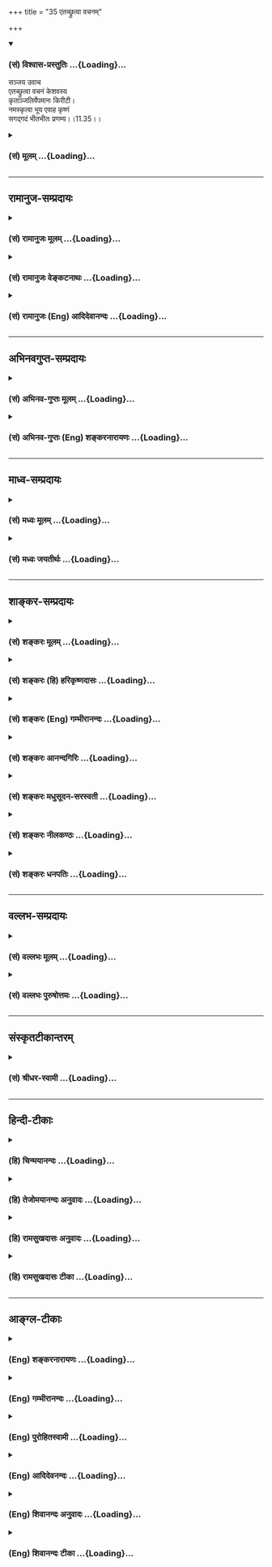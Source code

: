 +++
title = "35 एतच्छ्रुत्वा वचनम्"

+++
<div class="js_include" newlevelforh1="3" title="(सं) विश्वास-प्रस्तुतिः" unfilled url="/purANam/mahAbhAratam/06-bhIShma-parva/02-bhagavad-gItA-parva/saMskRtam/vishvAsa-prastutiH/11_vishva-rUpa-darshana/35_etachChrutvA_vach.md">
<details open><summary><h3>(सं) विश्वास-प्रस्तुतिः ...{Loading}...</h3></summary>

सञ्जय उवाच  
एतच्छ्रुत्वा वचनं केशवस्य  
कृताञ्जलिर्वेपमानः किरीटी।  
नमस्कृत्वा भूय एवाह कृष्णं  
सगद्गदं भीतभीतः प्रणम्य।।11.35।।
</details>
</div>
<div class="js_include collapsed" newlevelforh1="3" title="(सं) मूलम्" unfilled url="/purANam/mahAbhAratam/06-bhIShma-parva/02-bhagavad-gItA-parva/saMskRtam/mUlam/11_vishva-rUpa-darshana/35_etachChrutvA_vach.md">
<details><summary><h3>(सं) मूलम् ...{Loading}...</h3></summary>

सञ्जय उवाच  
एतच्छ्रुत्वा वचनं केशवस्य  
कृताञ्जलिर्वेपमानः किरीटी।  
नमस्कृत्वा भूय एवाह कृष्णं  
सगद्गदं भीतभीतः प्रणम्य।।11.35।।
</details>
</div>


_________________
## रामानुज-सम्प्रदायः
<div class="js_include collapsed" newlevelforh1="3" title="(सं) रामानुजः मूलम्" unfilled url="/purANam/mahAbhAratam/06-bhIShma-parva/02-bhagavad-gItA-parva/saMskRtam/rAmAnujaH/mUlam/11_vishva-rUpa-darshana/35_etachChrutvA_vach.md">
<details><summary><h3>(सं) रामानुजः मूलम् ...{Loading}...</h3></summary>

।।11.35।। संजय उवाच -- **एतद्** आश्रितवात्सल्यजलधेः **केशवस्य वचनं
श्रुत्वा** अर्जुनः तस्मै नमस्कृत्य **भीतभीतः** अतिभीतः **भूयः** तं
**प्रणम्य कृताञ्जलिः वेपमानः किरीटी सगद्गदम् आह।**

</details>
</div>
<div class="js_include collapsed" newlevelforh1="3" title="(सं) रामानुजः वेङ्कटनाथः" unfilled url="/purANam/mahAbhAratam/06-bhIShma-parva/02-bhagavad-gItA-parva/saMskRtam/rAmAnujaH/venkaTanAthaH/11_vishva-rUpa-darshana/35_etachChrutvA_vach.md">
<details><summary><h3>(सं) रामानुजः वेङ्कटनाथः ...{Loading}...</h3></summary>

  
  
।।11.35।। एतच्छ्रुत्वा इति श्लोके नमस्कारद्वयहेतुं विप्रकीर्णानां
पदानामुचितान्वयप्रकारं च दर्शयति -- एतदाश्रितेति। वचनश्रवणमात्रादवशस्य
प्रथमो नमस्कारः भीतभीतस्य वक्ष्यमाणवाक्यप्रारम्भार्थौ पुनः प्रणामाञ्जली;
अपेक्षामात्रेण स्वविग्रहादिप्रकाशनवत्स्वाभिप्रायस्याविष्कारमपि
वात्सल्येनैव कृतवानित्यभिप्रायेणाह -- आश्रितवात्सल्यजलधेरिति।
ब्रह्मेशरक्षकत्वादिभिः केशवः आश्रितसंसारकर्षणादिभिः कृष्णः।
भगवच्चरणारविन्दवन्दनेन किरीटजुष्टं शिरः कृतार्थतां गतमित्यभिप्रायेणात्र
किरीटिपदप्रयोगः। भारः परं पट्टकिरीटजुष्टमप्युत्तमाङ्गं न नमेन्मुकुन्दम्
इति हि महर्षिणोक्तम्। ,

</details>
</div>
<div class="js_include collapsed" newlevelforh1="3" title="(सं) रामानुजः (Eng) आदिदेवानन्दः" unfilled url="/purANam/mahAbhAratam/06-bhIShma-parva/02-bhagavad-gItA-parva/saMskRtam/rAmAnujaH/english/AdidevAnandaH/11_vishva-rUpa-darshana/35_etachChrutvA_vach.md">
<details><summary><h3>(सं) रामानुजः (Eng) आदिदेवानन्दः ...{Loading}...</h3></summary>

11.35 Sanjaya said Having heard the speech of Krsna, ocean of affection
for the seekers of refuge in Him, Arjuna did obeisance to Him. Trembling
with fear, he bowed again and again before Him. With folded palms, and
trembling, Arjuna spoke in a choked voice with emotion.

</details>
</div>


_________________
## अभिनवगुप्त-सम्प्रदायः
<div class="js_include collapsed" newlevelforh1="3" title="(सं) अभिनव-गुप्तः मूलम्" unfilled url="/purANam/mahAbhAratam/06-bhIShma-parva/02-bhagavad-gItA-parva/saMskRtam/abhinava-guptaH/mUlam/11_vishva-rUpa-darshana/35_etachChrutvA_vach.md">
<details><summary><h3>(सं) अभिनव-गुप्तः मूलम् ...{Loading}...</h3></summary>

।।11.35।। No commentary.

</details>
</div>
<div class="js_include collapsed" newlevelforh1="3" title="(सं) अभिनव-गुप्तः (Eng) शङ्करनारायणः" unfilled url="/purANam/mahAbhAratam/06-bhIShma-parva/02-bhagavad-gItA-parva/saMskRtam/abhinava-guptaH/english/shankaranArAyaNaH/11_vishva-rUpa-darshana/35_etachChrutvA_vach.md">
<details><summary><h3>(सं) अभिनव-गुप्तः (Eng) शङ्करनारायणः ...{Loading}...</h3></summary>

11.35 Sri Abhinavagupta did not comment upon this sloka.

</details>
</div>


_________________
## माध्व-सम्प्रदायः
<div class="js_include collapsed" newlevelforh1="3" title="(सं) मध्वः मूलम्" unfilled url="/purANam/mahAbhAratam/06-bhIShma-parva/02-bhagavad-gItA-parva/saMskRtam/madhvaH/mUlam/11_vishva-rUpa-darshana/35_etachChrutvA_vach.md">
<details><summary><h3>(सं) मध्वः मूलम् ...{Loading}...</h3></summary>

।।11.35।। Sri Madhvacharya did not comment on this sloka.

</details>
</div>
<div class="js_include collapsed" newlevelforh1="3" title="(सं) मध्वः जयतीर्थः" unfilled url="/purANam/mahAbhAratam/06-bhIShma-parva/02-bhagavad-gItA-parva/saMskRtam/madhvaH/jayatIrthaH/11_vishva-rUpa-darshana/35_etachChrutvA_vach.md">
<details><summary><h3>(सं) मध्वः जयतीर्थः ...{Loading}...</h3></summary>

।।11.35।। Sri Jayatirtha did not comment on this sloka.

</details>
</div>


_________________
## शाङ्कर-सम्प्रदायः
<div class="js_include collapsed" newlevelforh1="3" title="(सं) शङ्करः मूलम्" unfilled url="/purANam/mahAbhAratam/06-bhIShma-parva/02-bhagavad-gItA-parva/saMskRtam/shankaraH/mUlam/11_vishva-rUpa-darshana/35_etachChrutvA_vach.md">
<details><summary><h3>(सं) शङ्करः मूलम् ...{Loading}...</h3></summary>

।।11.35।। --,**एतत् श्रुत्वा वचनं केशवस्य** पूर्वोक्तं **कृताञ्जलिः**
सन् **वेपमानः** कम्पमानः **किरीटी नमस्कृत्वा; भूयः** पुनः **एव आह**
उक्तवान् **कृष्णं सगद्गदं** भयाविष्टस्य दुःखाभिघातात् स्नेहाविष्टस्य च
हर्षोद्भवात्; अश्रुपूर्णनेत्रत्वे सति श्लेष्मणा कण्ठावरोधः ततश्च वाचः
अपाटवं मन्दशब्दत्वं यत् स गद्गदः तेन सह वर्तत इति सगद्गदं वचनम् आह इति
वचनक्रियाविशेषणम् एतत्। **भीतभीतः** पुनः पुनः भयाविष्टचेताः सन्
**प्रणम्य** प्रह्वः भूत्वा; आह इति व्यवहितेन संबन्धः।। अत्र अवसरे
संजयवचनं साभिप्रायम्। कथम् द्रोणादिषु अर्जुनेन निहतेषु अजेयेषु चतुर्षु;
निराश्रयः दुर्योधनः निहतः एव इति मत्वा धृतराष्ट्रः जयं प्रति निराशः सन्
संधिं करिष्यति; ततः शान्तिः उभयेषां भविष्यति इति। तदपि न अश्रौषीत्
धृतराष्ट्रः भवितव्यवशात्।।**अर्जुन उवाच --,**

</details>
</div>
<div class="js_include collapsed" newlevelforh1="3" title="(सं) शङ्करः (हि) हरिकृष्णदासः" unfilled url="/purANam/mahAbhAratam/06-bhIShma-parva/02-bhagavad-gItA-parva/saMskRtam/shankaraH/hindI/harikRShNadAsaH/11_vishva-rUpa-darshana/35_etachChrutvA_vach.md">
<details><summary><h3>(सं) शङ्करः (हि) हरिकृष्णदासः ...{Loading}...</h3></summary>

।।11.35।। संजय बोला -- केशवके इनउपर्युक्त वचनोंको सुनकर अर्जुन काँपता हुआ
हाथ जोड़कर नमस्कार करके फिर श्रीकृष्णसे इस प्रकार गद्गद वाणीसे बोला। जब
दुःख प्राप्त होनेके कारण भयभीत पुरुषके और हर्षोत्पत्तिके कारण स्नेहयुक्त
पुरुषके नेत्र आँसुओंसे परिपूर्ण हो जाते हैं और कण्ठ कफसे रुक जाता है; उस
समय जो वाणीमें अपटुता और शब्दमें मन्दता हो जाती है; उसका नाम गद्गद है;
जो उससे युक्थ थे ऐसे सगद्गद वचन बोला। यहाँ सगद्गद शब्द बोलनारूप क्रियाका
विशेषण है। इस प्रकार भयभीतभयसे बारंबार विह्वलचित्त हुआ प्रणाम करके
अत्यन्त नम्र होकर बोला। यहाँपर संजयके वचन इस गूढ़ अभिप्रायसे भरे हुए हैं
कि द्रोणादि चार अजेय शूरवीरोंका अर्जुनके द्वारा नाश हो जानेपर आश्रयरहित
दुर्योधन तो मरा हुआ ही है; ऐसा मानकर विजयसे निराश हुआ धृतराष्ट्र सन्धि
कर लेगा और उससे दोनों पक्षवालोंकी शान्ति हो जायगी। परंतु भावीके वशमें
होकर धृतराष्ट्रने ऐसे वचन भी नहीं सुने।  
  
,

</details>
</div>
<div class="js_include collapsed" newlevelforh1="3" title="(सं) शङ्करः (Eng) गम्भीरानन्दः" unfilled url="/purANam/mahAbhAratam/06-bhIShma-parva/02-bhagavad-gItA-parva/saMskRtam/shankaraH/english/gambhIrAnandaH/11_vishva-rUpa-darshana/35_etachChrutvA_vach.md">
<details><summary><h3>(सं) शङ्करः (Eng) गम्भीरानन्दः ...{Loading}...</h3></summary>

11.35 Srutva, hearing; etat, this, aforesaid; vacanam, utterance;
kesavasya, of Kesava; Kiriti, krtanjalih, with joined palms; and
vepamanah, trembling; nama-skrtva, prostrating himself; aha, said;
bhuyah eva, again; krsnam, to Krsna; sa-gadgadam, with a faltering
voice-. A person's throat becomes choked with phlegm and his eyes full
of tears when, on being struck with fear, he is overcome by sorrow, and
when, on being overwhelmed with affection, he is filled with joy. The
indistinctness and feleness of sound in speech that follows as a result
is what is called faltering (gadgada). A speech that is accompanied with
(saha) this is sa-gadgadam. It is used adverbially to the act of
utterance. Pranamya, bowing down with humility; bhita-bhitah, overcome
by fits of fear, with his mind struck again and again with fear-this is
to be connected with the remote word aha (said). At this juncture the
words of Sanjaya have a purpose in view. How; It is thus: Thinking that
the helpless Duryodhana will be as good as dead when the four
unconerable ones, viz Drona and others, are killed, Dhrtarastra, losing
hope of victory, would conclude a treaty. From that will follow peace on
either side. Under the influence of fate, Dhrtarastra did not even
listen to that!

</details>
</div>
<div class="js_include collapsed" newlevelforh1="3" title="(सं) शङ्करः आनन्दगिरिः" unfilled url="/purANam/mahAbhAratam/06-bhIShma-parva/02-bhagavad-gItA-parva/saMskRtam/shankaraH/AnandagiriH/11_vishva-rUpa-darshana/35_etachChrutvA_vach.md">
<details><summary><h3>(सं) शङ्करः आनन्दगिरिः ...{Loading}...</h3></summary>

।।11.35।। पराजयभयात्करिष्यति सन्धिमिति बुद्ध्या संजयो राज्ञे
वृत्तान्तमुक्तवानित्याह -- **संजय इति।** पूर्वोक्तवचनं कालोऽस्मीत्यादि।
विश्वरूपदर्शनदशायामर्जुनस्य भगवता संवादवचनं किमिति संजयो राज्ञे
व्यजिज्ञपदित्याशङ्क्य तदुक्तेस्तात्पर्यमाह -- **अत्रेति।** तमेवाभिप्रायं
प्रश्नद्वारा विशदयति -- **कथमित्यादिना।** तर्हि संजयवचनं श्रुत्वा किमिति
राजा संधिं न कारयामासेति तत्राह -- **तदपीति।**

</details>
</div>
<div class="js_include collapsed" newlevelforh1="3" title="(सं) शङ्करः मधुसूदन-सरस्वती" unfilled url="/purANam/mahAbhAratam/06-bhIShma-parva/02-bhagavad-gItA-parva/saMskRtam/shankaraH/madhusUdana-sarasvatI/11_vishva-rUpa-darshana/35_etachChrutvA_vach.md">
<details><summary><h3>(सं) शङ्करः मधुसूदन-सरस्वती ...{Loading}...</h3></summary>

।।11.35।। द्रोणभीष्मजयद्रथकर्णेषु जयाशाविषयेषु हतेषु निराश्रयो दुर्योधनो
हत एवेत्यनुसंधाय जयाशां परित्यज्य यदि धृतराष्ट्रः संधिं कुर्यात्तदा
शान्तिरुभयेषां भवेदित्यभिप्रायवान् ततः किं वृत्तमित्यपेक्षायां संजय,उवाच
-- एतदिति। एतत्पूर्वोक्तं केशवस्य वचनं श्रुत्वा कृताञ्जलिः किरीटी
इन्द्रदत्तकिरीटः परमवीरत्वेन प्रसिद्धः वेपमानः परमाश्चर्यदर्शनजनितेन
संभ्रमेण कम्पमानोऽर्जुनः कृष्णं भक्ताघकर्षणं भगवन्तं नमस्कृत्य भूयः
पुनरप्याह उक्तवान्। सगद्गदं भयेन हर्षेण चाश्रुपूर्णनेत्रत्वे सति
कफरुद्धकण्ठतया यो वाचो मन्दत्वसकम्पत्वादिर्विकारः सगद्गदस्तद्युक्तं यथा
स्यात्। भीतभीतः अतिशयेन भीतः सन् पूर्वं नमस्कृत्य पुनरपि
प्रणम्यात्यन्तनम्रो भूत्वाहेति संबन्धः।

</details>
</div>
<div class="js_include collapsed" newlevelforh1="3" title="(सं) शङ्करः नीलकण्ठः" unfilled url="/purANam/mahAbhAratam/06-bhIShma-parva/02-bhagavad-gItA-parva/saMskRtam/shankaraH/nIlakaNThaH/11_vishva-rUpa-darshana/35_etachChrutvA_vach.md">
<details><summary><h3>(सं) शङ्करः नीलकण्ठः ...{Loading}...</h3></summary>

।।11.35।। भगवतैवमुक्ते सति पश्चात्किंवृत्तमित्यपेक्षायां संजय उवाच। अत्र
कृताञ्जलित्वादिना चिह्नेन भगवद्वाक्योल्लङ्घनं किरीटी न करिष्यतीति
सूच्यते। सगद्गदं भयहर्षाद्यावेशेन गद्गदेन कण्ठकम्पनेन सह वर्तत इति
सगद्गदं यथा भवति तथा आह उक्तवान्। भीतभीतोऽत्यन्तं भीतः सन्नाहेति
संबन्धः। अत्राहेति पदच्छेदे पुनरर्जुन उवाचेति पुनरुक्तं स्यात्। अतः
प्रणम्य अर्जुन उवाचेत्येव संबन्धो नतु प्रणम्य आहेति। का तर्हि आहेति
क्रियाया गतिः। नेयं क्रिया किंतु अहेति प्रसिद्ध्यर्थमव्ययमित्यदोषः।

</details>
</div>
<div class="js_include collapsed" newlevelforh1="3" title="(सं) शङ्करः धनपतिः" unfilled url="/purANam/mahAbhAratam/06-bhIShma-parva/02-bhagavad-gItA-parva/saMskRtam/shankaraH/dhanapatiH/11_vishva-rUpa-darshana/35_etachChrutvA_vach.md">
<details><summary><h3>(सं) शङ्करः धनपतिः ...{Loading}...</h3></summary>

।।11.35।। भीष्मस्य पतनमुक्तमेव द्रोणादीनामपि ईश्वरेण निहतानां पतनं
भविष्यत्येवेति श्रुत्वा द्रोणादिषु जयाशाविषयभूतेषु चतुर्षु अजेयेध्वपि
अर्जुनेन निहतेषु दुर्योधनो निहत एवेति मत्वा धृतराष्ट्रः जयंप्रति निराशः
सन् संधि करिष्यति ततः शान्तिरुभयेषां भविष्यतीत्याशयेन संजय उवाच --
एतदिति। एतत्पूर्वोक्तं केशवस्य वचनं श्रुत्वा वेपमानः कम्पमानः किरीटी
अर्जुनः कृताञ्जलिः सन् नमस्कृत्वा भयाविष्टस्य दुःखेनाभिघातात्स्नेहा
विष्टस्य हर्षोद्भवात् अश्रुपूर्णनेत्रत्वे सति श्लेष्मणा कण्ठावरोधात्
गद्गदया मन्दया वाचा सह वर्तते इत सगद्गदं यथा स्यात्तथा भूय एव कृष्णमाह
उक्तवान्। भीतभीतः पुनः पुनर्भयाविष्टचित्तः प्रणभ्य नम्रीभूयाहेति
संबन्धः। यत्तु अत्राहेति पदच्छेदे पुनरर्जुन उवाचेति पुनरुक्तं स्यात् अतः
प्रणम्यार्जुन उवाचेत्येव संबन्धः नतु प्रणम्याहेतु। का तर्हि आहेति
क्रियायाः गतिः। नेयं क्रिया अहेति प्रसिद्य्धर्थमव्ययमित्यदोषः इत
तत्प्रामादिकम्। ततः स विस्मयाविष्टो हृष्टरोमा धनंजयः। प्रणम्य शिरसा देवं
कृताञ्जलिरभाषत। अर्जुनउवाच इत्यादौ एवमेव शैलीदर्शनेन पुनरुक्त्यापादनस्य
तत्समाधानस्य चाकिंचित्कत्वात्।

</details>
</div>


_________________
## वल्लभ-सम्प्रदायः
<div class="js_include collapsed" newlevelforh1="3" title="(सं) वल्लभः मूलम्" unfilled url="/purANam/mahAbhAratam/06-bhIShma-parva/02-bhagavad-gItA-parva/saMskRtam/vallabhaH/mUlam/11_vishva-rUpa-darshana/35_etachChrutvA_vach.md">
<details><summary><h3>(सं) वल्लभः मूलम् ...{Loading}...</h3></summary>

।।11.35।। ततो यत् जातं तदवसन्नाय धृतराष्ट्राय सञ्जय उवाच -- एतदिति।
श्रुत्वा अर्जुन उवाचेति।

</details>
</div>
<div class="js_include collapsed" newlevelforh1="3" title="(सं) वल्लभः पुरुषोत्तमः" unfilled url="/purANam/mahAbhAratam/06-bhIShma-parva/02-bhagavad-gItA-parva/saMskRtam/vallabhaH/puruShottamaH/11_vishva-rUpa-darshana/35_etachChrutvA_vach.md">
<details><summary><h3>(सं) वल्लभः पुरुषोत्तमः ...{Loading}...</h3></summary>

  
  
।।11.35।। ततोऽर्जुनः किं कृतवान् इत्याकाङ्क्षायां सञ्जयो धृतराष्ट्रं
प्रत्याह -- एतदिति। एतत् पूर्वोक्तं केशवस्य ब्रह्मशिवयोरपि मोक्षदातुः
वचनं श्रुत्वा किरीटी अर्जुनः वेपमानः भगवता राजभोगे विनियुक्तस्तदयुक्तं
मन्वानो मोक्षाभिलाषवत्त्वात् कम्पमानो जातः। ततो विज्ञापनार्थं कृताञ्जलिः
भीतभीत इति भगवदाज्ञायां पुनर्विज्ञापने कदाचिदप्रसन्नो भवेदिति महाभीतः
सन् प्रणम्य प्रकर्षेण मनसा नमस्कृत्य कृष्णं सदानन्दं सगद्गदं
प्रेमोपरुद्धकण्ठं यथा तथा भूयः पुनः नमस्कृत्यैव अतीव दीनो भूत्वा आह
विज्ञप्तिं कृतवानित्यर्थः।  
  

</details>
</div>


_________________
## संस्कृतटीकान्तरम्
<div class="js_include collapsed" newlevelforh1="3" title="(सं) श्रीधर-स्वामी" unfilled url="/purANam/mahAbhAratam/06-bhIShma-parva/02-bhagavad-gItA-parva/saMskRtam/shrIdhara-svAmI/11_vishva-rUpa-darshana/35_etachChrutvA_vach.md">
<details><summary><h3>(सं) श्रीधर-स्वामी ...{Loading}...</h3></summary>

।।11.35।। ततो यद्वृत्तं तद्धृतराष्ट्रं प्रति संजय उवाच **-- एतदिति।**
एतत्पूर्वश्लोकत्रयात्मकं केशवस्य वचनं श्रुत्वा वेपमानः कम्पमानः
किरीट्यर्जुनः कृताञ्जलिः संपुटीकृतहस्तः कुष्णं नमस्कृत्य पुनरप्याह
उक्तवान्। कथमाह भयहर्षाद्यावेशवशाद्गद्गदेन कण्ठकम्पनेन सह वर्तत इति
सगद्गदं यथा भवति तथा। किंच भीतादपि भीतः सन्प्रणम्यावनतो भूत्वा।

</details>
</div>


_________________
## हिन्दी-टीकाः
<div class="js_include collapsed" newlevelforh1="3" title="(हि) चिन्मयानन्दः" unfilled url="/purANam/mahAbhAratam/06-bhIShma-parva/02-bhagavad-gItA-parva/hindI/chinmayAnandaH/11_vishva-rUpa-darshana/35_etachChrutvA_vach.md">
<details><summary><h3>(हि) चिन्मयानन्दः ...{Loading}...</h3></summary>

।।11.35।। नाटककार के रूप में व्यासजी अपनी सहज स्वाभाविक कलाकुशलता से
दृश्य को युद्धभूमि से शान्त और मौन राजप्रासाद में ले जाते हैं; जहाँ संजय
अन्ध धृतराष्ट्र को युद्धभूमि का वृतान्त सुना रहा था। इसी अध्याय में तीन
बार पाठक को कुरुक्षेत्र के भयोत्पादक वातावरण से दूर ले जाकर; व्यासजी न
केवल इन दृश्यों की प्रभावी गति को बढ़ाते हैं; वरन् पाठकों के मन को
आवश्यक विश्राम भी देते हैं; जो निरन्तर भयंकर सौन्दर्य के सूक्ष्म विषय
में तनाव अनुभव करने लगता है। यह कदापि नहीं भूलना चाहिए कि गीता में संजय
हमारा विशेष संवाददाता है जिसे पाण्डवों के न्यायपक्ष से पूर्ण सहानुभूति
है। स्वाभाविक ही है कि जैसे ही वह भगवान् के शब्दों द्वारा भीष्म द्रोणादि
के नाश का वृतान्त सुनाता है; वैसे ही वह उस अन्ध; वृद्ध व्यक्ति को आसन्न
घोर विध्वंस के प्रति जागरूक कराना चाहता है। जैसा कि हम पहले भी देख चुके
हैं कि केवल धृतराष्ट्र ही इस समय भी युद्ध को रोक सकता था; और संजय यह
देखने को अत्यन्त उत्सुक है कि किसी प्रकार यह युद्ध रुक जाये। इस प्रकार;
इस श्लोक में प्रयुक्त भाषा से ही संजय का मन्तव्य स्पष्ट हो जाता
है। अकस्मात् यहाँ संजय अर्जुन को किरीटी अर्थात् मुकुटधारी कहता है। सम्भवत
यह एक साहसपूर्ण भविष्यवाणी है; जिसके द्वारा संजय यह अपेक्षा करता है कि
धृतराष्ट्र इस विनाशकारी युद्ध की निरर्थकता देखे। परन्तु एक अन्ध पुरुष
कदापि देख नहीं सकता; और यदि उसकी बुद्धि पर भी मोह का आवरण पड़ा हो; तो
देखने का प्रश्न ही नहीं उठता है। अत्यधिक पुत्रासक्ति के कारण यदि राजा
धृतराष्ट्र की सद्बुद्धि को नहीं जगाया जा सकता है; तो संजय एक
मनोवैज्ञानिक उपचार का प्रयोग करके देखना चाहता है। यदि इस बात का विस्तृत
वर्णन किया जाये कि किसी दृश्य को देखकर सब लोग किस प्रकार भय से कांप रहे
हैं; तो निश्चित ही सामान्यत साहसी पुरुषों के मन में भी आतंक फैल जाता है।
यदि कृष्ण का घनिष्ठ मित्र अर्जुन भी भय़ से कांपता हुआ गद्गद् वाणी में
भगवान् से कहता है; तो इस वर्णन से संजय यह अपेक्षा करता है कि कोई भी
विवेकी पुरुष आसन्न युद्ध की भयानकता को तथा पराजित पक्ष के लोगों को
प्राप्त होने वाले भयंकर परिणामों को भी पहचान सकेगा। परन्तु संजय के इन
शब्दों का भी धृतराष्ट्र के मन पर भी कोई प्रभाव नहीं पड़ा; जो अपने
पुत्रों के प्रति मूढ़ प्रेम के अतिरिक्त अन्य सब के प्रति पूर्ण अन्ध हो
गया था। अर्जुन विश्वरूप भगवान् को सम्बोधित करके कहता है।

</details>
</div>
<div class="js_include collapsed" newlevelforh1="3" title="(हि) तेजोमयानन्दः अनुवादः" unfilled url="/purANam/mahAbhAratam/06-bhIShma-parva/02-bhagavad-gItA-parva/hindI/tejomayAnandaH/anuvAdaH/11_vishva-rUpa-darshana/35_etachChrutvA_vach.md">
<details><summary><h3>(हि) तेजोमयानन्दः अनुवादः ...{Loading}...</h3></summary>

।।11.35।। संजय ने कहा -- केशव भगवान् के इस वचन को सुनकर मुकुटधारी अर्जुन
हाथ जोड़े हुए, कांपता हुआ नमस्कार करके पुन: भयभीत हुआ श्रीकृष्ण के प्रति
गद्गद् वाणी से बोला।।

</details>
</div>
<div class="js_include collapsed" newlevelforh1="3" title="(हि) रामसुखदासः अनुवादः" unfilled url="/purANam/mahAbhAratam/06-bhIShma-parva/02-bhagavad-gItA-parva/hindI/rAmasukhadAsaH/anuvAdaH/11_vishva-rUpa-darshana/35_etachChrutvA_vach.md">
<details><summary><h3>(हि) रामसुखदासः अनुवादः ...{Loading}...</h3></summary>

।।11.35।। सञ्जय बोले -- भगवान् केशवका यह वचन सुनकर भयसे कम्पित हुए
किरीटी अर्जुन हाथ जोड़कर नमस्कार करके और अत्यन्त भयभीत होकर फिर प्रणाम
करके गद्गदं वाणीसे भगवान् कृष्णसे बोले।

</details>
</div>
<div class="js_include collapsed" newlevelforh1="3" title="(हि) रामसुखदासः टीका" unfilled url="/purANam/mahAbhAratam/06-bhIShma-parva/02-bhagavad-gItA-parva/hindI/rAmasukhadAsaH/TIkA/11_vishva-rUpa-darshana/35_etachChrutvA_vach.md">
<details><summary><h3>(हि) रामसुखदासः टीका ...{Loading}...</h3></summary>

।।11.35।।***व्याख्या--*'एतच्छ्रुत्वा वचनं केशवस्य कृताञ्जलिर्वेपमानः
किरीटी'--** अर्जुन तो पहलेसे भयभीत थे ही, फिर भगवान्ने मैं काल हूँ, सबको
खा जाऊँगा -- ऐसा कहकर मानो डरे हुएको और डरा दिया। तात्पर्य है कि
**'कालोऽस्मि'--**यहाँसे लेकर **'मया हतांस्त्वं जहि'--**यहाँतक भगवान्ने
नाश-ही-नाशकी बात बतायी। इसे सुनकर अर्जुन डरके मारे काँपने लगे और हाथ
जोड़कर बार-बार नमस्कार करने लगे।  
  
अर्जुनने इन्द्रकी सहायताके लिये जब काल, खञ्ज आदि राक्षसोंको मारा था, तब
इन्द्रने प्रसन्न होकर अर्जुनको सूर्यके समान प्रकाशवाला एक दिव्य 'किरीट'
(मुकुट) दिया था। इसीसे अर्जुनका नाम किरीटी पड़ गया **(टिप्पणी प₀ 598)**।
यहाँ 'किरीटी' कहनेका तात्पर्य है कि जिन्होंने बड़े-बड़े राक्षसोंको मारकर
इन्द्रकी सहायता की थी,वे अर्जुन भी भगवान्के विराट्रूपको देखकर कम्पित हो
रहे हैं।**'नमस्कृत्वा भूय एवाह कृष्णं गद्गद भीतभीतः प्रणम्य'--** काल
सबका भक्षण करता है किसीको भी छोड़ता नहीं। कारण कि यह भगवान्की संहारशक्ति
है, जो हरदम संहार करती ही रहती है। इधर अर्जुनने जब भगवान्के अत्युग्र
विराट्रूपको देखा तो उनको लगा कि भगवान् कालके भी काल-- महाकाल हैं। उनके
सिवाय दूसरा कोई भी कालसे बचानेवाला नहीं है। इसलिये अर्जुन भयभीत होकर
भगवान्को बारबार प्रणाम करते हैं।**'भूयः'** कहनेका तात्पर्य है; कि पहले
पंद्रहवेंसे इकतीसवें श्लोकतक अर्जुनने भगवान्की स्तुति और नमस्कार किया,
अब फिर भगवान्की स्तुति और नमस्कार करते हैं। हर्षसे भी वाणी गद्गद होती है
और भयसे भी। यहाँ भयका विषय है। अगर अर्जुन बहुत ज्यादा भयभीत होते तो वे
बोल ही न सकते। परन्तु अर्जुन गद्गद वाणीसे बोलते हैं। इससे सिद्ध होता है
कि वे इतने भयभीत नहीं हैं।  
  
***सम्बन्ध--***अब आगेके श्लोकसे अर्जुन भगवान्की स्तुति करना आरम्भ करते
हैं।

</details>
</div>


_________________
## आङ्ग्ल-टीकाः
<div class="js_include collapsed" newlevelforh1="3" title="(Eng) शङ्करनारायणः" unfilled url="/purANam/mahAbhAratam/06-bhIShma-parva/02-bhagavad-gItA-parva/english/shankaranArAyaNaH/11_vishva-rUpa-darshana/35_etachChrutvA_vach.md">
<details><summary><h3>(Eng) शङ्करनारायणः ...{Loading}...</h3></summary>

11.35. Sanjaya said On hearing this speach of Kesava, the crowned-prince
(Arjuna) had his palms folded; and trembling he protstrated himself to
Krsna; and stammering, and being very much afraid and bowing down, he
spoke to Him again.

</details>
</div>
<div class="js_include collapsed" newlevelforh1="3" title="(Eng) गम्भीरानन्दः" unfilled url="/purANam/mahAbhAratam/06-bhIShma-parva/02-bhagavad-gItA-parva/english/gambhIrAnandaH/11_vishva-rUpa-darshana/35_etachChrutvA_vach.md">
<details><summary><h3>(Eng) गम्भीरानन्दः ...{Loading}...</h3></summary>

11.35 Sanjaya said Hearing this utterance of Kesava, Kiriti (Arjuna),
with joined palms and trembling, protrating himself, said again to Krsna
with a faltering voice, bowing down overcome by fits of fear:

</details>
</div>
<div class="js_include collapsed" newlevelforh1="3" title="(Eng) पुरोहितस्वामी" unfilled url="/purANam/mahAbhAratam/06-bhIShma-parva/02-bhagavad-gItA-parva/english/purohitasvAmI/11_vishva-rUpa-darshana/35_etachChrutvA_vach.md">
<details><summary><h3>(Eng) पुरोहितस्वामी ...{Loading}...</h3></summary>

11.35 Sanjaya continued: "Having heard these words from the Lord Shri
Krishna, the Prince Arjuna, with folded hands trembling, prostrated
himself and with choking voice, bowing down again and again, and
overwhelmed with awe, once more addressed the Lord.

</details>
</div>
<div class="js_include collapsed" newlevelforh1="3" title="(Eng) आदिदेवनन्दः" unfilled url="/purANam/mahAbhAratam/06-bhIShma-parva/02-bhagavad-gItA-parva/english/AdidevanandaH/11_vishva-rUpa-darshana/35_etachChrutvA_vach.md">
<details><summary><h3>(Eng) आदिदेवनन्दः ...{Loading}...</h3></summary>

11.35 Sanjaya said Having heard this speech of Krsna, Arjuna did Him
obeisance; and trembling with awe, he bowed down again, and with folded
palms, and trembling, he spoke to Krsna in a choked voice.

</details>
</div>
<div class="js_include collapsed" newlevelforh1="3" title="(Eng) शिवानन्दः अनुवादः" unfilled url="/purANam/mahAbhAratam/06-bhIShma-parva/02-bhagavad-gItA-parva/english/shivAnandaH/anuvAdaH/11_vishva-rUpa-darshana/35_etachChrutvA_vach.md">
<details><summary><h3>(Eng) शिवानन्दः अनुवादः ...{Loading}...</h3></summary>

11.35 Sanjaya said Having heard that speech of Lord Krishna, Arjuna,
with joined palms, trembling, prostrating himself, again addressed
Krishna, in a choked voice, bowing down, overwhelmed with fear.

</details>
</div>
<div class="js_include collapsed" newlevelforh1="3" title="(Eng) शिवानन्दः टीका" unfilled url="/purANam/mahAbhAratam/06-bhIShma-parva/02-bhagavad-gItA-parva/english/shivAnandaH/TIkA/11_vishva-rUpa-darshana/35_etachChrutvA_vach.md">
<details><summary><h3>(Eng) शिवानन्दः टीका ...{Loading}...</h3></summary>

11.35 एतत् that; श्रुत्वा having heard; वचनम् speech; केशवस्य of Kesava;
कृताञ्जलिः with joined palms; वेपमानः trembling; किरीटि Arjuna;
नमस्कृत्वा prostrating (himself); भूयः again; एव even; आह addressed;
कृष्णम् to Krishna; सगद्गदम् in a choked voice; भीतभीतः overwhelmed with
fear; प्रणम्य having prostrated.Commentary When anyone is in a state of
extreme terror or joy he sheds tears on account of pain or exhilaration
of spirits. Then his throat is choked and he stammers or speaks
indistinctly or in a dull; choked voice. Arjuna was extremely frightened
when he saw the Cosmic Form and so he spoke in a stammering tone.There
is great significane in Sanjayas words. He thought that Dhritarashtra
might come to terms or make peace with the Pandavas when he knew that
his sons would certainly be killed for want of proper support when Drona
and Karna would be killed by Arjuna. He hoped that conseently there
would be peace and happiness to both the parties. But Dhritarashtra was
obstinate he did not listen to this suggestion on account of the force
of destiny.

</details>
</div>
